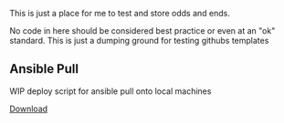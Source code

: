 This is just a place for me to test and store odds and ends.

No code in here should be considered best practice or even at an "ok" standard. This is just a dumping ground for testing githubs templates

## Ansible Pull

WIP deploy script for ansible pull onto local machines

[Download](resources/ansible.sh)
